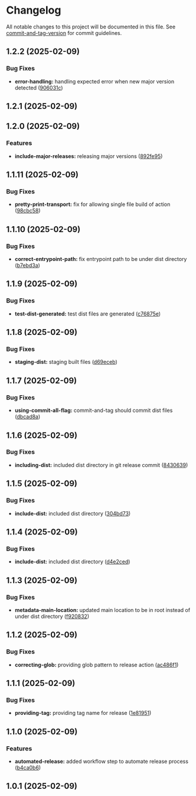 # Changelog

All notable changes to this project will be documented in this file. See [commit-and-tag-version](https://github.com/absolute-version/commit-and-tag-version) for commit guidelines.

## 1.2.2 (2025-02-09)


### Bug Fixes

* **error-handling:** handling expected error when new major version detected ([906031c](https://github.com/Liam-Johnston/yaml-helper/commit/906031c1e6802cb6a476da8f5e02572ae2746ca5))

## 1.2.1 (2025-02-09)

## 1.2.0 (2025-02-09)


### Features

* **include-major-releases:** releasing major versions ([892fe95](https://github.com/Liam-Johnston/yaml-helper/commit/892fe95d80dbfa9308f54f498b8dee54542a0412))

## 1.1.11 (2025-02-09)


### Bug Fixes

* **pretty-print-transport:** fix for allowing single file build of action ([98cbc58](https://github.com/Liam-Johnston/yaml-helper/commit/98cbc5854e3fa9fc548cc59a09849a886671496b))

## 1.1.10 (2025-02-09)


### Bug Fixes

* **correct-entrypoint-path:** fix entrypoint path to be under dist directory ([b7ebd3a](https://github.com/Liam-Johnston/yaml-helper/commit/b7ebd3a42a469248c5333a75791e2dbbd6e5bc12))

## 1.1.9 (2025-02-09)


### Bug Fixes

* **test-dist-generated:** test dist files are generated ([c76875e](https://github.com/Liam-Johnston/yaml-helper/commit/c76875efb662c71d10a655f6ffd37d570b102629))

## 1.1.8 (2025-02-09)


### Bug Fixes

* **staging-dist:** staging built files ([d69eceb](https://github.com/Liam-Johnston/yaml-helper/commit/d69eceb2178f5fa7f3ae22b7887f9c2e622bbc49))

## 1.1.7 (2025-02-09)


### Bug Fixes

* **using-commit-all-flag:** commit-and-tag should commit dist files ([dbcad8a](https://github.com/Liam-Johnston/yaml-helper/commit/dbcad8aa488a86dbbbe344d4b4a8a17681ca2cf6))

## 1.1.6 (2025-02-09)


### Bug Fixes

* **including-dist:** included dist directory in git release commit ([8430639](https://github.com/Liam-Johnston/yaml-helper/commit/8430639431e8919e9c97bf8e7bac87b97e5cccaf))

## 1.1.5 (2025-02-09)


### Bug Fixes

* **include-dist:** included dist directory ([304bd73](https://github.com/Liam-Johnston/yaml-helper/commit/304bd73c908c512ea1581d581d176ecf24d31535))

## 1.1.4 (2025-02-09)


### Bug Fixes

* **include-dist:** included dist directory ([d4e2ced](https://github.com/Liam-Johnston/yaml-helper/commit/d4e2cedfdf8cedfe2b84df22ef724206f6be898e))

## 1.1.3 (2025-02-09)


### Bug Fixes

* **metadata-main-location:** updated main location to be in root instead of under dist directory ([f920832](https://github.com/Liam-Johnston/yaml-helper/commit/f920832d6790f3c4cdf7587ad487988097ec171a))

## 1.1.2 (2025-02-09)


### Bug Fixes

* **correcting-glob:** providing glob pattern to release action ([ac486f1](https://github.com/Liam-Johnston/yaml-helper/commit/ac486f184dc96a9e922e57c94644f129aabb6bc4))

## 1.1.1 (2025-02-09)


### Bug Fixes

* **providing-tag:** providing tag name for release ([1e81951](https://github.com/Liam-Johnston/yaml-helper/commit/1e81951f2c8625889ebd21e3df24d654a8f88419))

## 1.1.0 (2025-02-09)


### Features

* **automated-release:** added workflow step to automate release process ([b4ca0b6](https://github.com/Liam-Johnston/yaml-helper/commit/b4ca0b6e416938faf85c8501eca47bfd7ece0bec))

## 1.0.1 (2025-02-09)
